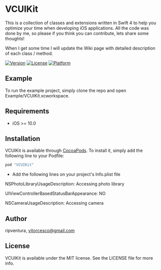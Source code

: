 # VCUIKit
This is a collection of classes and extensions written in Swift 4 to help you optimize your time when developing iOS applications.
All the code was done by me, so please if you think you can contribute, lets share some thoughts!

When I get some time I will update the Wiki page with detailed description of each class / method.

[![Version](https://img.shields.io/cocoapods/v/VCUIKit.svg?style=flat)](http://cocoapods.org/pods/VCUIKit)
[![License](https://img.shields.io/cocoapods/l/VCUIKit.svg?style=flat)](http://cocoapods.org/pods/VCUIKit)
[![Platform](https://img.shields.io/cocoapods/p/VCUIKit.svg?style=flat)](http://cocoapods.org/pods/VCUIKit)

## Example
To run the example project, simply clone the repo and open Example/VCUIKit.xcworkspace.

## Requirements
- iOS >= 10.0

## Installation

VCUIKit is available through [CocoaPods](http://cocoapods.org). To install
it, simply add the following line to your Podfile:

```ruby
pod "VCUIKit"
```

- Add the following lines on your project's Info.plist file

NSPhotoLibraryUsageDescription: Accessing photo library

UIViewControllerBasedStatusBarAppearance: NO

NSCameraUsageDescription: Accessing camera


## Author

ripventura, vitorcesco@gmail.com

## License

VCUIKit is available under the MIT license. See the LICENSE file for more info.

